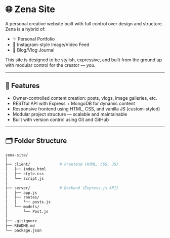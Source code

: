 # 🌐 Zena Site

A personal creative website built with full control over design and structure. Zena is a hybrid of:

- ✨ Personal Portfolio
- 📸 Instagram-style Image/Video Feed
- 📝 Blog/Vlog Journal

This site is designed to be stylish, expressive, and built from the ground up with modular control for the creator — *you*.

---

## 🚀 Features

- Owner-controlled content creation: posts, vlogs, image galleries, etc.
- RESTful API with Express + MongoDB for dynamic content
- Responsive frontend using HTML, CSS, and vanilla JS (custom-styled)
- Modular project structure — scalable and maintainable
- Built with version control using Git and GitHub

---

## 🗂 Folder Structure

```bash
zena-site/
│
├── client/             # Frontend (HTML, CSS, JS)
│   ├── index.html
│   ├── style.css
│   └── script.js
│
├── server/             # Backend (Express.js API)
│   ├── app.js
│   ├── routes/
│   │   └── posts.js
│   └── models/
│       └── Post.js
│
├── .gitignore
├── README.md
└── package.json
